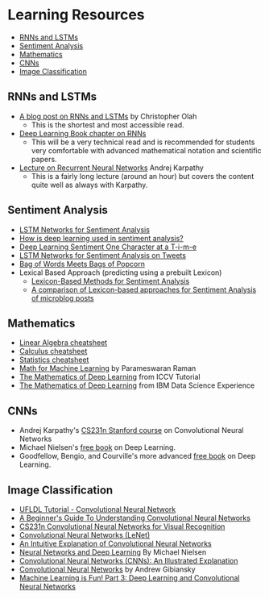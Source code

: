 
# Learning Resources
- [RNNs and LSTMs](#rnns-and-lstms)
- [Sentiment Analysis](#sentiment-analysis)
- [Mathematics](#mathematics)
- [CNNs](#cnns)
- [Image Classification](#image-classification)


## RNNs and LSTMs
- [A blog post on RNNs and LSTMs](http://colah.github.io/posts/2015-08-Understanding-LSTMs/) by Christopher Olah
  - This is the shortest and most accessible read.
- [Deep Learning Book chapter on RNNs](http://www.deeplearningbook.org/contents/rnn.html)
  - This will be a very technical read and is recommended for students very comfortable with advanced mathematical notation and scientific papers.
- [Lecture on Recurrent Neural Networks](https://www.youtube.com/watch?v=iX5V1WpxxkY) Andrej Karpathy
  - This is a fairly long lecture (around an hour) but covers the content quite well as always with Karpathy.

## Sentiment Analysis
- [LSTM Networks for Sentiment Analysis](http://deeplearning.net/tutorial/lstm.html)
- [How is deep learning used in sentiment analysis?](https://www.quora.com/How-is-deep-learning-used-in-sentiment-analysis)
- [Deep Learning Sentiment One Character at a T-i-m-e](https://gab41.lab41.org/deep-learning-sentiment-one-character-at-a-t-i-m-e-6cd96e4f780d#.nme2qmtll)
- [LSTM Networks for Sentiment Analysis on Tweets](http://k8si.github.io/2016/01/28/lstm-networks-for-sentiment-analysis-on-tweets.html)
- [Bag of Words Meets Bags of Popcorn](https://www.kaggle.com/c/word2vec-nlp-tutorial)
- Lexical Based Approach (predicting using a prebuilt Lexicon)
  - [Lexicon-Based Methods for Sentiment Analysis](https://www.aclweb.org/anthology/J/J11/J11-2001.pdf)
  - [A comparison of Lexicon-based approaches for Sentiment Analysis of microblog posts](http://ceur-ws.org/Vol-1314/paper-06.pdf)

## Mathematics
- [Linear Algebra cheatsheet](http://www.souravsengupta.com/cds2016/lectures/Savov_Notes.pdf)
- [Calculus cheatsheet](http://tutorial.math.lamar.edu/pdf/Calculus_Cheat_Sheet_All.pdf)
- [Statistics cheatsheet](http://web.mit.edu/~csvoss/Public/usabo/stats_handout.pdf)
- [Math for Machine Learning](https://people.ucsc.edu/~praman1/static/pub/math-for-ml.pdf) by Parameswaran Raman
- [The Mathematics of Deep Learning](http://www.vision.jhu.edu/tutorials/ICCV15-Tutorial-Math-Deep-Learning-Intro-Rene-Joan.pdf) from ICCV Tutorial
- [The Mathematics of Deep Learning](http://datascience.ibm.com/blog/the-mathematics-of-machine-learning/) from IBM Data Science Experience 

## CNNs
- Andrej Karpathy's [CS231n Stanford course](http://cs231n.github.io/) on Convolutional Neural Networks
- Michael Nielsen's [free book](http://neuralnetworksanddeeplearning.com/) on Deep Learning.
- Goodfellow, Bengio, and Courville's more advanced [free book](http://deeplearningbook.org/) on Deep Learning.

## Image Classification
- [UFLDL Tutorial - Convolutional Neural Network](http://ufldl.stanford.edu/tutorial/supervised/ConvolutionalNeuralNetwork/)
- [A Beginner's Guide To Understanding Convolutional Neural Networks](https://adeshpande3.github.io/adeshpande3.github.io/A-Beginner's-Guide-To-Understanding-Convolutional-Neural-Networks/)
- [CS231n Convolutional Neural Networks for Visual Recognition](http://cs231n.github.io/convolutional-networks/)
- [Convolutional Neural Networks (LeNet)](http://deeplearning.net/tutorial/lenet.html)
- [An Intuitive Explanation of Convolutional Neural Networks](https://ujjwalkarn.me/2016/08/11/intuitive-explanation-convnets/)
- [Neural Networks and Deep Learning](http://neuralnetworksanddeeplearning.com/chap6.html) By Michael Nielsen
- [Convolutional Neural Networks (CNNs): An Illustrated Explanation](http://xrds.acm.org/blog/2016/06/convolutional-neural-networks-cnns-illustrated-explanation/)
- [Convolutional Neural Networks](http://andrew.gibiansky.com/blog/machine-learning/convolutional-neural-networks/) by Andrew Gibiansky
- [Machine Learning is Fun! Part 3: Deep Learning and Convolutional Neural Networks](https://medium.com/@ageitgey/machine-learning-is-fun-part-3-deep-learning-and-convolutional-neural-networks-f40359318721#.l6i57z8f2)

